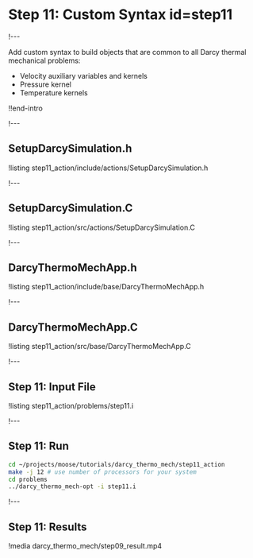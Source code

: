 # Step 11: Custom Syntax id=step11

!---

Add custom syntax to build objects that are common to all Darcy thermal mechanical problems:

- Velocity auxiliary variables and kernels
- Pressure kernel
- Temperature kernels

!!end-intro

!---

## SetupDarcySimulation.h

!listing step11_action/include/actions/SetupDarcySimulation.h

!---

## SetupDarcySimulation.C

!listing step11_action/src/actions/SetupDarcySimulation.C

!---

## DarcyThermoMechApp.h

!listing step11_action/include/base/DarcyThermoMechApp.h

!---

## DarcyThermoMechApp.C

!listing step11_action/src/base/DarcyThermoMechApp.C

!---

## Step 11: Input File

!listing step11_action/problems/step11.i

!---

## Step 11: Run

```bash
cd ~/projects/moose/tutorials/darcy_thermo_mech/step11_action
make -j 12 # use number of processors for your system
cd problems
../darcy_thermo_mech-opt -i step11.i
```

!---

## Step 11: Results

!media darcy_thermo_mech/step09_result.mp4
